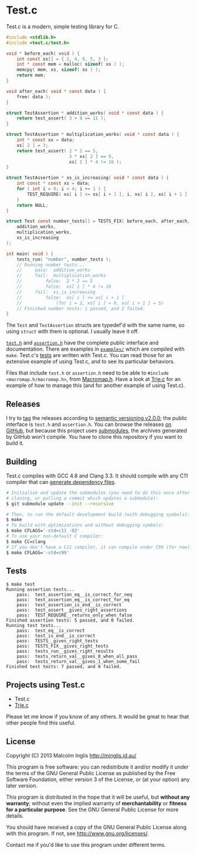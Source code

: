 # Test.c

Test.c is a modern, simple testing library for C.

``` c
#include <stdlib.h>
#include <test.c/test.h>

void * before_each( void ) {
    int const xs[] = { 2, 4, 8, 5, 3 };
    int * const mem = malloc( sizeof( xs ) );
    memcpy( mem, xs, sizeof( xs ) );
    return mem;
}

void after_each( void * const data ) {
    free( data );
}

struct TestAssertion * addition_works( void * const data ) {
    return test_assert( 3 + 8 == 11 );
}

struct TestAssertion * multiplication_works( void * const data ) {
    int * const xs = data;
    xs[ 2 ] = 3;
    return test_assert( 2 * 2 == 5,
                        3 * xs[ 2 ] == 9,
                        xs[ 1 ] * 4 != 16 );
}

struct TestAssertion * xs_is_increasing( void * const data ) {
    int const * const xs = data;
    for ( int i = 0; i < 4; i += 1 ) {
        TEST_REQUIRE( xs[ i ] <= xs[ i + 1 ], i, xs[ i ], xs[ i + 1 ] );
    }
    return NULL;
}

struct Test const number_tests[] = TESTS_FIX( before_each, after_each,
    addition_works,
    multiplication_works,
    xs_is_increasing
);

int main( void ) {
    tests_run( "number", number_tests );
    // Running number tests...
    //     pass:  addition_works
    //     fail:  multiplication_works
    //         false:  2 * 2 == 5
    //         false:  xs[ 1 ] * 4 != 16
    //     fail:  xs_is_increasing
    //         false:  xs[ i ] <= xs[ i + 1 ]
    //             (for i = 2, xs[ i ] = 8, xs[ i + 1 ] = 5)
    // Finished number tests: 1 passed, and 2 failed.
}
```

The `Test` and `TestAssertion` structs are typedef'd with the same name, so using `struct` with them is optional. I usually leave it off.

[`test.h`](/test.h) and [`assertion.h`](/assertion.h) have the complete public interface and documentation. There are examples in [`examples/`](/examples/) which are compiled with `make`. Test.c's [tests](/tests/) are written with Test.c. You can read those for an extensive example of using Test.c, and to see its particular behaviors.

Files that include `test.h` or `assertion.h` need to be able to `#include <macromap.h/macromap.h>`, from [Macromap.h](https://github.com/mcinglis/macromap.h). Have a look at [Trie.c](https://github.com/mcinglis/trie.c) for an example of how to manage this (and for another example of using Test.c).


## Releases

I try to [tag](http://git-scm.com/book/en/Git-Basics-Tagging) the releases according to [semantic versioning v2.0.0](http://semver.org/spec/v2.0.0.html); the public interface is `test.h` and `assertion.h`. You can browse the releases [on GitHub](https://github.com/mcinglis/test.c/releases), but because this project uses [submodules](http://git-scm.com/book/en/Git-Tools-Submodules), the archives generated by GitHub won't compile. You have to clone this repository if you want to build it.


## Building

Test.c compiles with GCC 4.8 and Clang 3.3. It should compile with any C11 compiler that can [generate dependency files](/Makefile#L70).

``` sh
# Initialize and update the submodules (you need to do this once after
# cloning, or pulling a commit which updates a submodule):
$ git submodule update --init --recursive

# Then, to run the default development build (with debugging symbols):
$ make
# To build with optimizations and without debugging symbols:
$ make CFLAGS='-std=c11 -O2'
# To use your non-default C compiler:
$ make CC=clang
# If you don't have a C11 compiler, it can compile under C99 (for now):
$ make CFLAGS='-std=c99'
```


## Tests

```
$ make test
Running assertion tests...
    pass:  test_assertion_eq__is_correct_for_neq
    pass:  test_assertion_eq__is_correct_for_eq
    pass:  test_assertion_is_end__is_correct
    pass:  test_assert__gives_right_assertions
    pass:  TEST_REQUIRE__returns_only_when_false
Finished assertion tests: 5 passed, and 0 failed.
Running test tests...
    pass:  test_eq__is_correct
    pass:  test_is_end__is_correct
    pass:  TESTS__gives_right_tests
    pass:  TESTS_FIX__gives_right_tests
    pass:  tests_run__gives_right_results
    pass:  tests_return_val__gives_0_when_all_pass
    pass:  tests_return_val__gives_1_when_some_fail
Finished test tests: 7 passed, and 0 failed.
```


## Projects using Test.c

- Test.c
- [Trie.c](https://github.com/mcinglis/trie.c)

Please let me know if you know of any others. It would be great to hear that other people find this useful.


## License

Copyright (C) 2013 Malcolm Inglis <http://minglis.id.au/>

This program is free software: you can redistribute it and/or modify it under the terms of the GNU General Public License as published by the Free Software Foundation, either version 3 of the License, or (at your option) any later version.

This program is distributed in the hope that it will be useful, but **without any warranty**; without even the implied warranty of **merchantability** or **fitness for a particular purpose**. See the GNU General Public License for more details.

You should have received a copy of the GNU General Public License along with this program. If not, see <http://www.gnu.org/licenses/>.

Contact me if you'd like to use this program under different terms.

